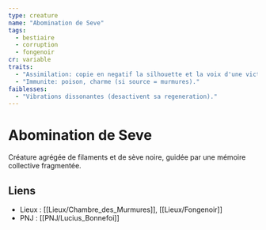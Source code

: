 ```yaml
---
type: creature
name: "Abomination de Seve"
tags:
  - bestiaire
  - corruption
  - fongenoir
cr: variable
traits:
  - "Assimilation: copie en negatif la silhouette et la voix d'une victime."
  - "Immunite: poison, charme (si source = murmures)."
faiblesses:
  - "Vibrations dissonantes (desactivent sa regeneration)."
---
```


# Abomination de Seve

Créature agrégée de filaments et de sève noire, guidée par une mémoire collective fragmentée.

## Liens
- Lieux : [[Lieux/Chambre_des_Murmures]], [[Lieux/Fongenoir]]
- PNJ : [[PNJ/Lucius_Bonnefoi]]
